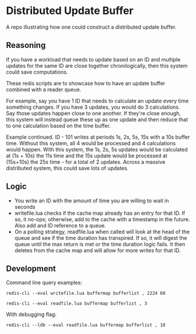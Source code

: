 # Distributed Update Buffer

A repo illustrating how one could construct a distributed update buffer.

## Reasoning

If you have a workload that needs to update based on an ID and multiple updates for the same ID are close together chronilogically, then this system could save computations.

These redis scripts are to showcase how to have an update buffer combined with a reader queue.

For example, say you have 1 ID that needs to calculate an update every time something changes. If you have 3 updates, you would do 3 calculations. Say those updates happen close to one another. If they're close enough, this system will instead queue these up as one update and then reduce that to one calculation based on the time buffer.

Example continued. ID - 101 writes at periods 1s, 2s, 5s, 15s with a 10s buffer time. Without this system, all 4 would be processed and 4 calculations would happen. With this system, the 1s, 2s, 5s updates would be calculated at (1s + 10s) the 11s time and the 15s update would be processed at (15s+10s) the 25s time - for a total of 2 updates. Across a massive distributed system, this could save lots of updates.

## Logic
- You write an ID with the amount of time you are willing to wait in seconds
- writefile.lua checks if the cache map already has an entry for that ID. If so, it no-ops; otherwise, add to the cache with a timestamp in the future. Also add and ID reference to a queue.
- On a polling strategy, readfile.lua when called will look at the head of the queue and see if the time duration has transpired. If so, it will digest the queue until the max return is met or the time duration logic fails. It then deletes from the cache map and will allow for more writes for that ID.


## Development
Command line query examples:

`redis-cli --eval writefile.lua buffermap bufferlist , 2224 60`

`redis-cli --eval readfile.lua buffermap bufferlist , 3`

With debugging flag:

`redis-cli --ldb --eval readfile.lua buffermap bufferlist , 10`
